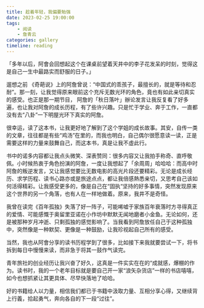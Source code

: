 ```yaml
---
title: 趁着年轻，我偏要勉强
date: 2023-02-25 19:00:00
tags:
    - 阅读
    - 詹青云
categories: gallery
timeline: reading
---
```


「多年以后，阿會会回想起这个在课桌前望着天井中的李子花发呆的时刻，觉得这是自己一生中最路实而舒服的日子。」

遛想之前 《奇葩说》上的阿詹曾说：“中国式的乖孩子，最擅长的，就是等待和忍耐”。那一刻，让我觉得原来眼前这个充斥无数光环的角色，竟也有如此亲切真实的感受。也正是那一期节目， 阿詹的「秋日落叶」辦论发言让我反复看了好多遍，也让我对阿詹的成长历程，有了些许兴趣。只是忙于学业、奔于工作，一直都没有去“八卦”一下明屋光环下真实的阿詹。

很幸运，读了这本书，让我更好地了解到了这个学姐的成长故事。其安，自传一类的文章，往往都是有些“鸡汤”在里的，而我也明白，自己偶尔很愿意读一读，正是需要这样的力量来鼓舞自己，而这本书，真是让我不虛此行。

书中的诺多内容都让我点头微笑、深表赞同：很多内容又让我拍手称奇、直呼敬佩。小时候热衷于角色扮演的阿詹，一度让我想起了「余周周」哈哈哈：而高中时阿詹的叛逆发言，又让我感觉要比无数电影的高光片段还要精彩。无论是成长经历、求学历程、读书心路亦或是旅途点点，都让我倍感熱悉亲切，又思考自己该如何活得精彩。让我感受更多的，像是自己在“固执“坚持的好多事情，突然发现原来这个世界的另一个角落，也有人在一样地做着。原来，我井不是奇怪。

我曾在读完《百年孤独》失落了好一阵子，可能唏嘘于家族百年衰落时方寻得真正的爱情、可能感慨于奥留里亚诺在小作坊中默默无闻地磨者小金鱼。无论如何，还是被那种岁月冲逝、只剩孤独的感觉影响了。当我看到阿詹放任自己于这种孤独中，突然像是一种默契、更像是一种鼓励，让我珍视起自己所有的感受。

当然，我也从阿會分享的读书历程学到了很多，比如接下来我就要尝试一下，将书拆到每日中慢慢来读，而非急于将其一鼓作气读完。

青年旅社的创业经历让我兴奋了好久，这真是一件实实在在的“成就感，爆棚的作为。读书时，我的一个老年目标就是要自己开一家“浪矢杂货店”一样的书店嘻嘻，如今也想抓紧让其更具体、尽早快落地了哈哈。

好的书籍给人以力量，相信我们都已于书籍中汲取力量、互相分享心得，又继续背上行義，拾起勇气，奔向各自的下一段“过往”。
